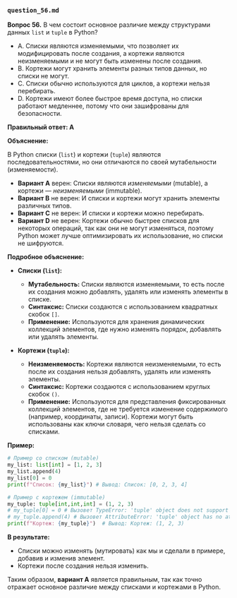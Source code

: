 
### `question_56.md`

**Вопрос 56.** В чем состоит основное различие между структурами данных `list` и `tuple` в Python?

- A.  Списки являются изменяемыми, что позволяет их модифицировать после создания, а кортежи являются неизменяемыми и не могут быть изменены после создания.
- B.  Кортежи могут хранить элементы разных типов данных, но списки не могут.
- C.  Списки обычно используются для циклов, а кортежи нельзя перебирать.
- D.  Кортежи имеют более быстрое время доступа, но списки работают медленнее, потому что они зашифрованы для безопасности.

**Правильный ответ: A**

**Объяснение:**

В Python списки (`list`) и кортежи (`tuple`) являются последовательностями, но они отличаются по своей мутабельности (изменяемости).

*   **Вариант A** верен: Списки являются *изменяемыми* (mutable), а кортежи — *неизменяемыми* (immutable).
*   **Вариант B** не верен: И списки и кортежи могут хранить элементы различных типов.
*   **Вариант C** не верен: И списки и кортежи можно перебирать.
*   **Вариант D** не верен: Кортежи обычно быстрее списков для некоторых операций, так как они не могут изменяться, поэтому Python может лучше оптимизировать их использование, но списки не шифруются.

**Подробное объяснение:**

*   **Списки (`list`):**
    *   **Мутабельность:** Списки являются изменяемыми, то есть после их создания можно добавлять, удалять или изменять элементы в списке.
    *   **Синтаксис:** Списки создаются с использованием квадратных скобок `[]`.
    *   **Применение:**  Используются для хранения динамических коллекций элементов, где нужно изменять порядок, добавлять или удалять элементы.

*   **Кортежи (`tuple`):**
    *   **Неизменяемость:** Кортежи являются неизменяемыми, то есть после их создания нельзя добавлять, удалять или изменять элементы.
    *   **Синтаксис:** Кортежи создаются с использованием круглых скобок `()`.
    *   **Применение:** Используются для представления фиксированных коллекций элементов, где не требуется изменение содержимого (например, координаты, записи). Кортежи могут быть использованы как ключи словаря, чего нельзя сделать со списками.

**Пример:**

```python
# Пример со списком (mutable)
my_list: list[int] = [1, 2, 3]
my_list.append(4)
my_list[0] = 0
print(f"Список: {my_list}") # Вывод: Список: [0, 2, 3, 4]

# Пример с кортежем (immutable)
my_tuple: tuple[int,int,int] = (1, 2, 3)
# my_tuple[0] = 0 # Вызовет TypeError: 'tuple' object does not support item assignment
# my_tuple.append(4) # Вызовет AttributeError: 'tuple' object has no attribute 'append'
print(f"Кортеж: {my_tuple}")  # Вывод: Кортеж: (1, 2, 3)
```
**В результате:**
*  Списки можно изменять (мутировать) как мы и сделали в примере, добавив и изменив элемент.
*  Кортежи после создания нельзя изменить.

Таким образом, **вариант A** является правильным, так как точно отражает основное различие между списками и кортежами в Python.
